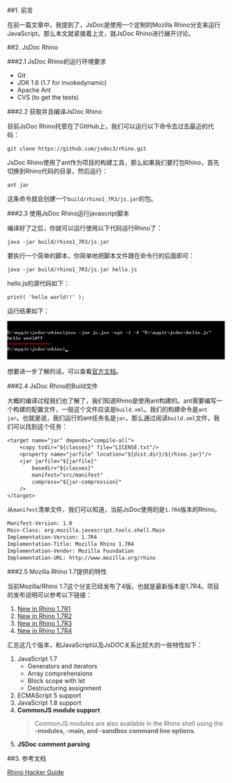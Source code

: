 ##1.    前言

在前一篇文章中，我提到了，JsDoc是使用一个定制的Mozilla Rhino分支来运行JavaScript，那么本文就紧接着上文，就JsDoc Rhino进行展开讨论。

##2.    JsDoc Rhino

###2.1  JsDoc Rhino的运行环境要求

- Git
- JDK 1.6 (1.7 for invokedynamic)
- Apache Ant
- CVS (to get the tests)

###2.2  获取并且编译JsDoc Rhino

目前JsDoc Rhino托管在了GitHub上，我们可以运行以下命令去过去最近的代码：

    git clone https://github.com/jsdoc3/rhino.git

JsDoc Rhino使用了ant作为项目的构建工具，那么如果我们要打包Rhino，首先切换到Rhino代码的目录，然后运行：

    ant jar

这条命令就会创建一个`build/rhino1_7R3/js.jar`的包。

###2.3  使用JsDoc Rhino运行javascript脚本

编译好了之后，你就可以运行使用以下代码运行Rhino了：

    java -jar build/rhino1_7R3/js.jar

要执行一个简单的脚本，你简单地把脚本文件跟在命令行的后面即可：

    java -jar build/rhino1_7R3/js.jar hello.js

hello.js的源代码如下：

    print( 'hello world!!' );

运行结果如下：
    
![hello-js-result](./hello-js-result.png)

想要进一步了解的话，可以查看[官方文档](https://developer.mozilla.org/en-US/docs/Rhino_documentation)。

###2.4  JsDoc Rhino的Build文件

大概的编译过程我们也了解了，我们知道Rhino是使用ant构建的。ant需要编写一个构建的配置文件，一般这个文件应该是`build.xml`。我们的构建命令是`ant jar`。也就是说，我们运行的ant任务名是`jar`。那么通过阅读`build.xml`文件，我们可以找到这个任务：

    <target name="jar" depends="compile-all">
        <copy todir="${classes}" file="LICENSE.txt"/>
        <property name="jarfile" location="${dist.dir}/${rhino.jar}"/>
        <jar jarfile="${jarfile}"
            basedir="${classes}"
            manifest="src/manifest"
            compress="${jar-compression}"
        />
    </target>

从`manifest`清单文件，我们可以知道，当前JsDoc使用的是`1.7R4`版本的Rhino。

    Manifest-Version: 1.0
    Main-Class: org.mozilla.javascript.tools.shell.Main
    Implementation-Version: 1.7R4
    Implementation-Title: Mozilla Rhino 1.7R4
    Implementation-Vendor: Mozilla Foundation
    Implementation-URL: http://www.mozilla.org/rhino

###2.5  Mozilla Rhino 1.7提供的特性

当前Mozilla/Rhino 1.7这个分支已经发布了4版，也就是最新版本是1.7R4。项目的发布说明可以参考以下链接：

1. [New in Rhino 1.7R1](https://developer.mozilla.org/en/docs/New_in_Rhino_1.7R1)
1. [New in Rhino 1.7R2](https://developer.mozilla.org/en/docs/New_in_Rhino_1.7R2)
1. [New in Rhino 1.7R3](https://developer.mozilla.org/en/docs/New_in_Rhino_1.7R3)
1. [New in Rhino 1.7R4](https://developer.mozilla.org/en/docs/New_in_Rhino_1.7R4)

汇总这几个版本，和JavaScript以及JsDOC关系比较大的一些特性如下：

1. JavaScript 1.7
    -   Generators and iterators
    -   Array comprehensions
    -   Block scope with let
    -   Destructuring assignment
2. ECMAScript 5 support
3. JavaScript 1.8 support
4. **CommonJS module support**
    >CommonJS modules are also available in the Rhino shell using the **-modules, -main, and -sandbox command line options**.
4. **JSDoc comment parsing**

##3.    参考文档

[Rhino Hacker Guide](http://ringojs.org/documentation/rhino_hacker_guide)
